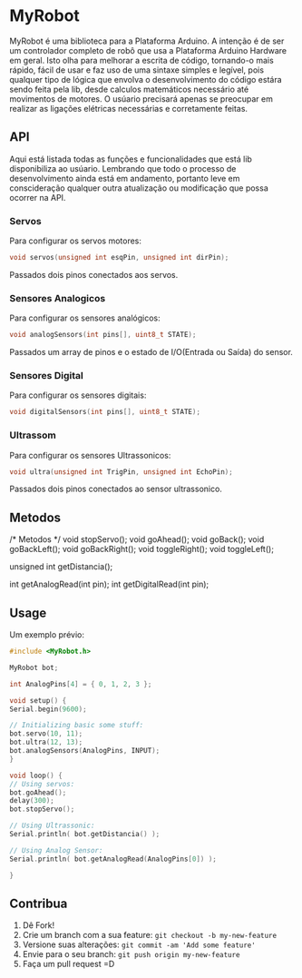 
# MyRobot

MyRobot é uma biblioteca para a Plataforma Arduino. A intenção é de ser um controlador completo de robô que usa a Plataforma Arduino Hardware em geral. Isto olha para melhorar a escrita de código, tornando-o mais rápido, fácil de usar e faz uso de uma sintaxe simples e legível, pois qualquer tipo de lógica que envolva o desenvolvimento do código estára sendo feita pela lib, desde calculos matemáticos necessário até movimentos de motores. O usúario precisará apenas se preocupar em realizar as ligações elétricas necessárias e corretamente feitas.

## API
Aqui está listada todas as funções e funcionalidades que está lib disponibiliza ao usúario. Lembrando que todo o processo de desenvolvimento ainda está em andamento, portanto leve em conscideração qualquer outra atualização ou modificação que possa ocorrer na API.


### Servos
Para configurar os servos motores:
  
  ```c++  
void servos(unsigned int esqPin, unsigned int dirPin);
  ```

Passados dois pinos conectados aos servos.


### Sensores Analogicos
Para configurar os sensores analógicos:

  ```c++  
void analogSensors(int pins[], uint8_t STATE);
  ```

Passados um array de pinos e o estado de I/O(Entrada ou Saída) do sensor.


### Sensores Digital
Para configurar os sensores digitais:

  ```c++  
void digitalSensors(int pins[], uint8_t STATE);
  ```

### Ultrassom
Para configurar os sensores Ultrassonicos:

  ```c++  
void ultra(unsigned int TrigPin, unsigned int EchoPin);
  ```

Passados dois pinos conectados ao sensor ultrassonico.

## Metodos
/* Metodos */
  void stopServo();
  void goAhead();
  void goBack();
  void goBackLeft();
  void goBackRight();
  void toggleRight();
  void toggleLeft();

  unsigned int getDistancia();
  
  int getAnalogRead(int pin);
  int getDigitalRead(int pin);

## Usage
  Um exemplo prévio:
  ```c++	
#include <MyRobot.h>

MyRobot bot;

int AnalogPins[4] = { 0, 1, 2, 3 };

void setup() {
  Serial.begin(9600);
  
  // Initializing basic some stuff:
  bot.servo(10, 11);
  bot.ultra(12, 13);
  bot.analogSensors(AnalogPins, INPUT);
}

void loop() {
  // Using servos:
  bot.goAhead();
  delay(300);
  bot.stopServo();

  // Using Ultrassonic:
  Serial.println( bot.getDistancia() );

  // Using Analog Sensor:
  Serial.println( bot.getAnalogRead(AnalogPins[0]) );
  
}
  ```

## Contribua
1. Dê Fork!
2. Crie um branch com a sua feature: `git checkout -b my-new-feature`
3. Versione suas alterações: `git commit -am 'Add some feature'`
4. Envie para o seu branch: `git push origin my-new-feature`
5. Faça um pull request =D
